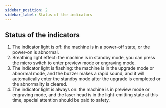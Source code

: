 ```yaml
---
sidebar_position: 2
sidebar_label: Status of the indicators
---
```




## Status of the indicators

1. The indicator light is off: the machine is in a power-off state, or the power-on is abnormal.
2. Breathing light effect: the machine is in standby mode, you can press the micro switch to enter preview mode or engraving mode.
3. The indicator light is flashing: the machine is in the upgrade mode or abnormal mode, and the buzzer makes a rapid sound, and it will automatically enter the standby mode after the upgrade is completed or the abnormality is cleared.
4. The indicator light is always on: the machine is in preview mode or engraving mode, and the laser head is in the light-emitting state at this time, special attention should be paid to safety.
